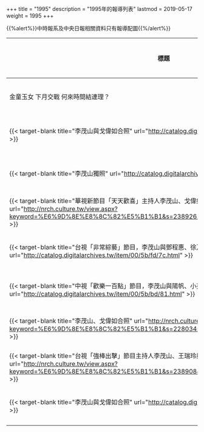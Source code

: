 +++
title = "1995"
description = "1995年的報導列表"
lastmod = 2019-05-17
weight = 1995
+++

<style>
table th:nth-of-type(2) {
	width: 200px;
}
table th:nth-of-type(3), th:nth-of-type(4) {
	width: 150px;
}
</style>

{{%alert%}}中時報系及中央日報相關資料只有報導配圖{{%/alert%}}

標題  | 報導媒體  | 日期 | 地區
--------------|-------|------|------ 
金童玉女 下月交戰 何來時間結連理？ | 民生報 | 1995年04月15日 |  台灣
{{< target-blank title="李茂山與戈偉如合照" url="http://catalog.digitalarchives.tw/item/00/5b/bc/7e.html" >}} | 中國時報 | 1995年08月03日 |  台灣
{{< target-blank title="李茂山獨照" url="http://catalog.digitalarchives.tw/item/00/5b/bc/85.html" >}} | 中國時報 | 1995年08月03日 |  台灣
{{< target-blank title="華視新節目「天天歡喜」主持人李茂山、戈偉如及華視總經理張家驤合照" url="http://nrch.culture.tw/view.aspx?keyword=%E6%9D%8E%E8%8C%82%E5%B1%B1&s=2389261&id=0000732556&proj=MOC_IMD_001" >}} | 中央日報 | 1995年08月04日 |  台灣
{{< target-blank title="台視「非常綜藝」節目，李茂山與鄧程惠、徐乃麟、宮欽群" url="http://catalog.digitalarchives.tw/item/00/5b/fd/7c.html" >}} | 中國時報 | 1995年08月17日 |  台灣
{{< target-blank title="中視「歡樂一百點」節目，李茂山與陽帆、小亮哥" url="http://catalog.digitalarchives.tw/item/00/5b/bd/81.html" >}} | 中國時報 | 1995年08月21日 |  台灣
{{< target-blank title="李茂山、戈偉如合照" url="http://nrch.culture.tw/view.aspx?keyword=%E6%9D%8E%E8%8C%82%E5%B1%B1&s=2280345&id=0000780129&proj=MOC_IMD_001" >}} | 中央日報 | 1995年08月21日 |  台灣
{{< target-blank title="台視「強棒出擊」節目主持人李茂山、王瑞玲與製作人李南生合照" url="http://nrch.culture.tw/view.aspx?keyword=%E6%9D%8E%E8%8C%82%E5%B1%B1&s=2389084&id=0000732379&proj=MOC_IMD_001" >}} | 中央日報 | 1995年08月23日 |  台灣
{{< target-blank title="李茂山與戈偉如合照" url="http://catalog.digitalarchives.tw/item/00/5b/be/10.html" >}} | 中國時報 | 1995年09月07日 |  台灣
